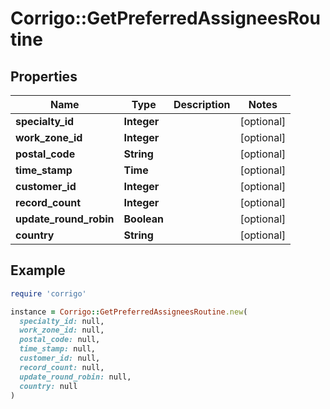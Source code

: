 # Corrigo::GetPreferredAssigneesRoutine

## Properties

| Name | Type | Description | Notes |
| ---- | ---- | ----------- | ----- |
| **specialty_id** | **Integer** |  | [optional] |
| **work_zone_id** | **Integer** |  | [optional] |
| **postal_code** | **String** |  | [optional] |
| **time_stamp** | **Time** |  | [optional] |
| **customer_id** | **Integer** |  | [optional] |
| **record_count** | **Integer** |  | [optional] |
| **update_round_robin** | **Boolean** |  | [optional] |
| **country** | **String** |  | [optional] |

## Example

```ruby
require 'corrigo'

instance = Corrigo::GetPreferredAssigneesRoutine.new(
  specialty_id: null,
  work_zone_id: null,
  postal_code: null,
  time_stamp: null,
  customer_id: null,
  record_count: null,
  update_round_robin: null,
  country: null
)
```


